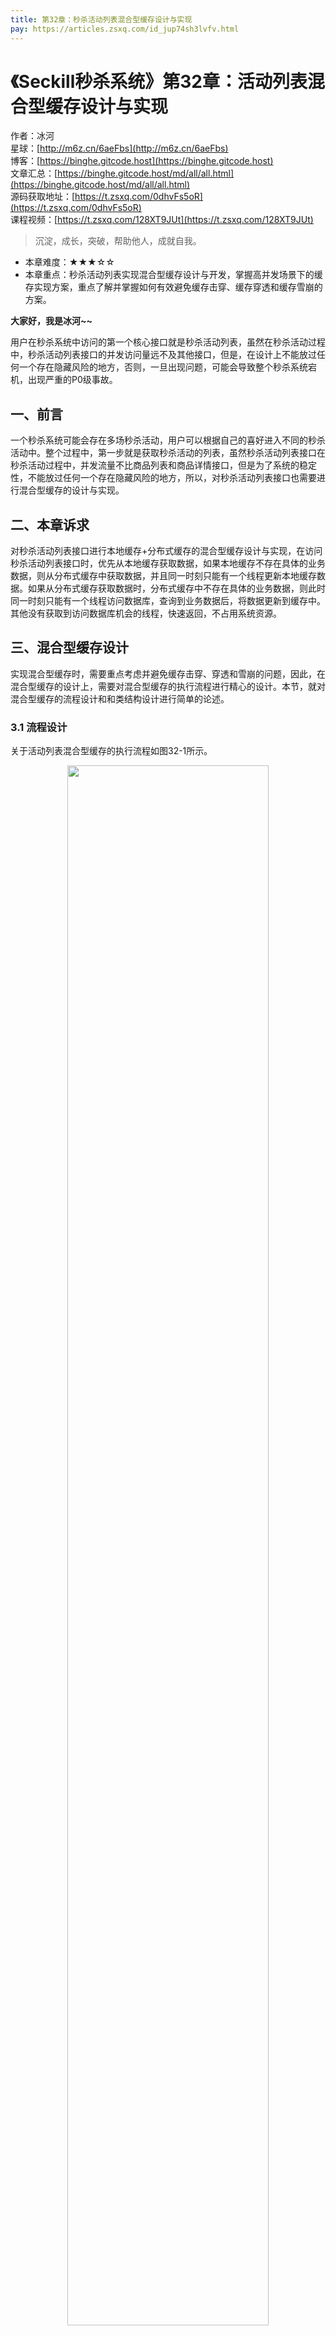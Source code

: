 ```yaml
---
title: 第32章：秒杀活动列表混合型缓存设计与实现
pay: https://articles.zsxq.com/id_jup74sh3lvfv.html
---
```


# 《Seckill秒杀系统》第32章：活动列表混合型缓存设计与实现

作者：冰河
<br/>星球：[http://m6z.cn/6aeFbs](http://m6z.cn/6aeFbs)
<br/>博客：[https://binghe.gitcode.host](https://binghe.gitcode.host)
<br/>文章汇总：[https://binghe.gitcode.host/md/all/all.html](https://binghe.gitcode.host/md/all/all.html)
<br/>源码获取地址：[https://t.zsxq.com/0dhvFs5oR](https://t.zsxq.com/0dhvFs5oR)
<br/>课程视频：[https://t.zsxq.com/128XT9JUt](https://t.zsxq.com/128XT9JUt)

> 沉淀，成长，突破，帮助他人，成就自我。

* 本章难度：★★★☆☆
* 本章重点：秒杀活动列表实现混合型缓存设计与开发，掌握高并发场景下的缓存实现方案，重点了解并掌握如何有效避免缓存击穿、缓存穿透和缓存雪崩的方案。

**大家好，我是冰河~~**

用户在秒杀系统中访问的第一个核心接口就是秒杀活动列表，虽然在秒杀活动过程中，秒杀活动列表接口的并发访问量远不及其他接口，但是，在设计上不能放过任何一个存在隐藏风险的地方，否则，一旦出现问题，可能会导致整个秒杀系统宕机，出现严重的P0级事故。

## 一、前言

一个秒杀系统可能会存在多场秒杀活动，用户可以根据自己的喜好进入不同的秒杀活动中。整个过程中，第一步就是获取秒杀活动的列表，虽然秒杀活动列表接口在秒杀活动过程中，并发流量不比商品列表和商品详情接口，但是为了系统的稳定性，不能放过任何一个存在隐藏风险的地方，所以，对秒杀活动列表接口也需要进行混合型缓存的设计与实现。

## 二、本章诉求

对秒杀活动列表接口进行本地缓存+分布式缓存的混合型缓存设计与实现，在访问秒杀活动列表接口时，优先从本地缓存获取数据，如果本地缓存不存在具体的业务数据，则从分布式缓存中获取数据，并且同一时刻只能有一个线程更新本地缓存数据。如果从分布式缓存获取数据时，分布式缓存中不存在具体的业务数据，则此时同一时刻只能有一个线程访问数据库，查询到业务数据后，将数据更新到缓存中。其他没有获取到访问数据库机会的线程，快速返回，不占用系统资源。

## 三、混合型缓存设计

实现混合型缓存时，需要重点考虑并避免缓存击穿、穿透和雪崩的问题，因此，在混合型缓存的设计上，需要对混合型缓存的执行流程进行精心的设计。本节，就对混合型缓存的流程设计和和类结构设计进行简单的论述。

### 3.1 流程设计

关于活动列表混合型缓存的执行流程如图32-1所示。

<div align="center">
    <img src="https://binghe.gitcode.host/images/project/seckill/scekill-2023-06-09-001.png?raw=true" width="80%">
    <br/>
</div>

整体流程如下所示。

（1）获取秒杀活动列表数据时，先获取本地缓存数据。

## 查看完整文章

加入[冰河技术](http://m6z.cn/6aeFbs)知识星球，解锁完整技术文章与完整代码